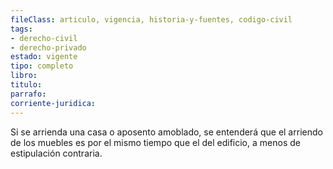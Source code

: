 ```yaml
---
fileClass: articulo, vigencia, historia-y-fuentes, codigo-civil
tags:
- derecho-civil
- derecho-privado
estado: vigente
tipo: completo
libro:
titulo:
parrafo:
corriente-juridica:
---
```

Si se arrienda una casa o aposento amoblado, se entenderá que el arriendo de los muebles es por el mismo tiempo que el del edificio, a menos de estipulación contraria.